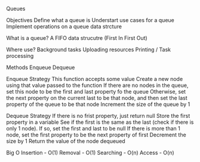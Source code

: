 Queues

Objectives
    Define what a queue is
    Understart use cases for a queue
    Implement operations on a queue data strcture

What is a queue?
    A FIFO data strucutre (First In First Out)

Where use?
    Background tasks
    Uploading resources
    Printing / Task processing

Methods
    Enqueue
    Dequeue

Enqueue Strategy
    This function accepts some value
    Create a new node using that value passed to the function
    If there are no nodes in the queue, set this node to be the first and last property fo the queue
    Otherwise, set the next property on the current last to be that node, and then set the last property of the queue to be that node
    Increment the size of the queue by 1

Dequeue Strategy
    If there is no frist property, just return null
    Store the first property in a variable
    See if the first is the same as the last (check if there is only 1 node). If so, set the first and last to be null
    If there is more than 1 node, set the first property to be the next property of first
    Decrement the size by 1
    Return the value of the node dequeued

Big O
    Insertion - O(1)
    Removal - O(1)
    Searching - O(n)
    Access - O(n)